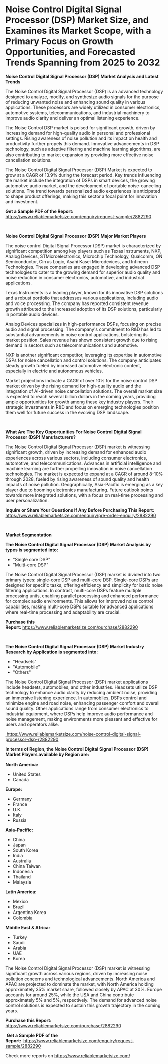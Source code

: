 <p><h1>Noise Control Digital Signal Processor (DSP) Market Size, and Examines its Market Scope, with a Primary Focus on Growth Opportunities, and Forecasted Trends Spanning from 2025 to 2032</h1></p><p><strong>Noise Control Digital Signal Processor (DSP) Market Analysis and Latest Trends</strong></p>
<p><p>The Noise Control Digital Signal Processor (DSP) is an advanced technology designed to analyze, modify, and synthesize audio signals for the purpose of reducing unwanted noise and enhancing sound quality in various applications. These processors are widely utilized in consumer electronics, automotive systems, telecommunications, and industrial machinery to improve audio clarity and deliver an optimal listening experience.</p><p>The Noise Control DSP market is poised for significant growth, driven by increasing demand for high-quality audio in personal and professional settings. Rising awareness of noise pollution and its impact on health and productivity further propels this demand. Innovative advancements in DSP technology, such as adaptive filtering and machine learning algorithms, are also contributing to market expansion by providing more effective noise cancellation solutions.</p><p>The Noise Control Digital Signal Processor (DSP) Market is expected to grow at a CAGR of 13.9% during the forecast period. Key trends influencing the market include the integration of DSPs in smart devices, the growing automotive audio market, and the development of portable noise-canceling solutions. The trend towards personalized audio experiences is anticipated to shape product offerings, making this sector a focal point for innovation and investment.</p></p>
<p><strong>Get a Sample PDF of the Report:&nbsp;</strong> <a href="https://www.reliablemarketsize.com/enquiry/request-sample/2882290?utm_campaign=2413&utm_medium=2&utm_source=Github&utm_content=ia&utm_term=13032025&utm_id=noise-control-digital-signal-processor-dsp">https://www.reliablemarketsize.com/enquiry/request-sample/2882290</a></p>
<p>&nbsp;</p>
<p><strong>Noise Control Digital Signal Processor (DSP) Major Market Players</strong></p>
<p><p>The noise control Digital Signal Processor (DSP) market is characterized by significant competition among key players such as Texas Instruments, NXP, Analog Devices, STMicroelectronics, Microchip Technology, Qualcomm, ON Semiconductor, Cirrus Logic, Asahi Kasei Microdevices, and Infineon Technologies. These companies are engaged in developing advanced DSP technologies to cater to the growing demand for superior audio quality and noise reduction in consumer electronics, automotive, and industrial applications.</p><p>Texas Instruments is a leading player, known for its innovative DSP solutions and a robust portfolio that addresses various applications, including audio and voice processing. The company has reported consistent revenue growth attributed to the increased adoption of its DSP solutions, particularly in portable audio devices. </p><p>Analog Devices specializes in high-performance DSPs, focusing on precise audio and signal processing. The company's commitment to R&D has led to substantial advancements in noise control applications, bolstering its market position. Sales revenue has shown consistent growth due to rising demand in sectors such as telecommunications and automotive.</p><p>NXP is another significant competitor, leveraging its expertise in automotive DSPs for noise cancellation and control solutions. The company anticipates steady growth fueled by increased automotive electronic content, especially in electric and autonomous vehicles.</p><p>Market projections indicate a CAGR of over 10% for the noise control DSP market driven by the rising demand for high-quality audio and the integration of AI-driven noise cancellation solutions. The overall market size is expected to reach several billion dollars in the coming years, providing ample opportunities for growth among these key industry players. Their strategic investments in R&D and focus on emerging technologies position them well for future success in the evolving DSP landscape.</p></p>
<p>&nbsp;</p>
<p><strong>What Are The Key Opportunities For Noise Control Digital Signal Processor (DSP) Manufacturers?</strong></p>
<p><p>The Noise Control Digital Signal Processor (DSP) market is witnessing significant growth, driven by increasing demand for enhanced audio experiences across various sectors, including consumer electronics, automotive, and telecommunications. Advances in artificial intelligence and machine learning are further propelling innovation in noise cancellation technologies. The market is expected to expand at a CAGR of around 8-10% through 2028, fueled by rising awareness of sound quality and health impacts of noise pollution. Geographically, Asia-Pacific is emerging as a key player due to booming electronics manufacturing. Future outlook points towards more integrated solutions, with a focus on real-time processing and user personalization.</p></p>
<p><strong>Inquire or Share Your Questions If Any Before Purchasing This Report:</strong> <a href="https://www.reliablemarketsize.com/enquiry/pre-order-enquiry/2882290?utm_campaign=2413&utm_medium=2&utm_source=Github&utm_content=ia&utm_term=13032025&utm_id=noise-control-digital-signal-processor-dsp">https://www.reliablemarketsize.com/enquiry/pre-order-enquiry/2882290</a></p>
<p>&nbsp;</p>
<p><strong>Market Segmentation</strong></p>
<p><strong>The Noise Control Digital Signal Processor (DSP) Market Analysis by types is segmented into:</strong></p>
<p><ul><li>"Single core DSP"</li><li>"Multi-core DSP"</li></ul></p>
<p><p>The Noise Control Digital Signal Processor (DSP) market is divided into two primary types: single-core DSP and multi-core DSP. Single-core DSPs are designed for specific tasks, offering efficiency and simplicity for basic noise filtering applications. In contrast, multi-core DSPs feature multiple processing units, enabling parallel processing and enhanced performance for complex audio environments. This allows for improved noise control capabilities, making multi-core DSPs suitable for advanced applications where real-time processing and adaptability are crucial.</p></p>
<p><strong>Purchase this Report:&nbsp;</strong><a href="https://www.reliablemarketsize.com/purchase/2882290?utm_campaign=2413&utm_medium=2&utm_source=Github&utm_content=ia&utm_term=13032025&utm_id=noise-control-digital-signal-processor-dsp">https://www.reliablemarketsize.com/purchase/2882290</a></p>
<p>&nbsp;</p>
<p><strong>The Noise Control Digital Signal Processor (DSP) Market Industry Research by Application is segmented into:</strong></p>
<p><ul><li>"Headsets"</li><li>"Automobile"</li><li>"Others"</li></ul></p>
<p><p>The Noise Control Digital Signal Processor (DSP) market applications include headsets, automobiles, and other industries. Headsets utilize DSP technology to enhance audio clarity by reducing ambient noise, providing an immersive listening experience. In automobiles, DSPs control and minimize engine and road noise, enhancing passenger comfort and overall sound quality. Other applications range from consumer electronics to industrial equipment, where DSPs help improve audio performance and noise management, making environments more pleasant and effective for users and operators alike.</p></p>
<p><a href="https://www.reliablemarketsize.com/noise-control-digital-signal-processor-dsp-r2882290?utm_campaign=2413&utm_medium=2&utm_source=Github&utm_content=ia&utm_term=13032025&utm_id=noise-control-digital-signal-processor-dsp">&nbsp;https://www.reliablemarketsize.com/noise-control-digital-signal-processor-dsp-r2882290</a></p>
<p><strong>In terms of Region, the Noise Control Digital Signal Processor (DSP) Market Players available by Region are:</strong></p>
<p>
    <p> <strong> North America: </strong>
        <ul>
            <li>United States</li>
            <li>Canada</li>
        </ul>
        </p> 
    <p> <strong> Europe: </strong>
        <ul>
            <li>Germany</li>
            <li>France</li>
            <li>U.K.</li>
            <li>Italy</li>
            <li>Russia</li>
        </ul>
        </p> 
    <p> <strong> Asia-Pacific: </strong>
        <ul>
            <li>China</li>
            <li>Japan</li>
            <li>South Korea</li>
            <li>India</li>
            <li>Australia</li>
            <li>China Taiwan</li>
            <li>Indonesia</li>
            <li>Thailand</li>
            <li>Malaysia</li>
        </ul>
        </p> 
    <p> <strong> Latin America: </strong>
        <ul>
            <li>Mexico</li>
            <li>Brazil</li>
            <li>Argentina Korea</li>
            <li>Colombia</li>
        </ul>
        </p> 
    <p> <strong> Middle East & Africa: </strong>
        <ul>
            <li>Turkey</li>
            <li>Saudi</li>
            <li>Arabia</li>
            <li>UAE</li>
            <li>Korea</li>
        </ul>
    </p>
    </p>
<p><p>The Noise Control Digital Signal Processor (DSP) market is witnessing significant growth across various regions, driven by increasing noise pollution concerns and technological advancements. North America and APAC are projected to dominate the market, with North America holding approximately 35% market share, followed closely by APAC at 30%. Europe accounts for around 25%, while the USA and China contribute approximately 5% and 5%, respectively. The demand for advanced noise control solutions is expected to sustain this growth trajectory in the coming years.</p></p>
<p><strong>Purchase this Report: </strong><a href="https://www.reliablemarketsize.com/purchase/2882290?utm_campaign=2413&utm_medium=2&utm_source=Github&utm_content=ia&utm_term=13032025&utm_id=noise-control-digital-signal-processor-dsp">https://www.reliablemarketsize.com/purchase/2882290</a></p>
<p>&nbsp;<strong>Get a Sample PDF of the Report:&nbsp;&nbsp;</strong><a href="https://www.reliablemarketsize.com/enquiry/request-sample/2882290?utm_campaign=2413&utm_medium=2&utm_source=Github&utm_content=ia&utm_term=13032025&utm_id=noise-control-digital-signal-processor-dsp">https://www.reliablemarketsize.com/enquiry/request-sample/2882290</a></p>
<p><strong></strong></p>
<p>Check more reports on <a href="https://www.reliablemarketsize.com/?utm_campaign=2413&utm_medium=2&utm_source=Github&utm_content=ia&utm_term=13032025&utm_id=noise-control-digital-signal-processor-dsp">https://www.reliablemarketsize.com/</a></p>